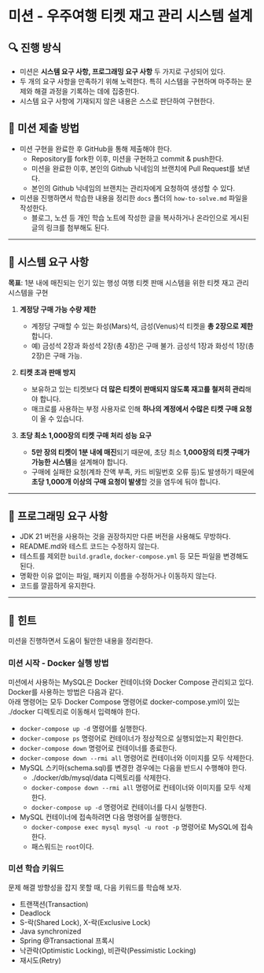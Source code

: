 # 미션 - 우주여행 티켓 재고 관리 시스템 설계

## 🔍 진행 방식

- 미션은 **시스템 요구 사항, 프로그래밍 요구 사항** 두 가지로 구성되어 있다.
- 두 개의 요구 사항을 만족하기 위해 노력한다. 특히 시스템을 구현하며 마주하는 문제와 해결 과정을 기록하는 데에 집중한다. 
- 시스템 요구 사항에 기재되지 않은 내용은 스스로 판단하여 구현한다.

## 📮 미션 제출 방법

- 미션 구현을 완료한 후 GitHub을 통해 제출해야 한다.
    - Repository를 fork한 이후, 미션을 구현하고 commit & push한다.
    - 미션을 완료한 이후, 본인의 Github 닉네임의 브랜치에 Pull Request를 보낸다.
    - 본인의 Github 닉네임의 브랜치는 관리자에게 요청하여 생성할 수 있다.
- 미션을 진행하면서 학습한 내용을 정리한 `docs` 폴더의 `how-to-solve.md` 파일을 작성한다.
    - 블로그, 노션 등 개인 학습 노트에 작성한 글을 복사하거나 온라인으로 게시된 글의 링크를 첨부해도 된다. 

---

## 🚀 시스템 요구 사항

**목표**: 1분 내에 매진되는 인기 있는 행성 여행 티켓 판매 시스템을 위한 티켓 재고 관리 시스템을 구현

1. **계정당 구매 가능 수량 제한**
    - 계정당 구매할 수 있는 화성(Mars)석, 금성(Venus)석 티켓을 **총 2장으로 제한**합니다.
    - 예) 금성석 2장과 화성석 2장(총 4장)은 구매 불가. 금성석 1장과 화성석 1장(총 2장)은 구매 가능.

2. **티켓 초과 판매 방지**
    - 보유하고 있는 티켓보다 **더 많은 티켓이 판매되지 않도록 재고를 철저히 관리**해야 합니다.
    - 매크로를 사용하는 부정 사용자로 인해 **하나의 계정에서 수많은 티켓 구매 요청**이 올 수 있습니다.

3. **초당 최소 1,000장의 티켓 구매 처리 성능 요구**
    - **5만 장의 티켓이 1분 내에 매진**되기 때문에, 초당 최소 **1,000장의 티켓 구매가 가능한 시스템**을 설계해야 합니다.
    - 구매에 실패한 요청(계좌 잔액 부족, 카드 비밀번호 오류 등)도 발생하기 때문에 **초당 1,000개 이상의 구매 요청이 발생**할 것을 염두에 둬야 합니다.

---

## 🎯 프로그래밍 요구 사항

- JDK 21 버전을 사용하는 것을 권장하지만 다른 버전을 사용해도 무방하다.
- README.md와 테스트 코드는 수정하지 않는다. 
- 테스트를 제외한 `build.gradle`, `docker-compose.yml` 등 모든 파일을 변경해도 된다. 
- 명확한 이유 없이는 파일, 패키지 이름을 수정하거나 이동하지 않는다.
- 코드를 깔끔하게 유지한다.

---

## 📝 힌트

미션을 진행하면서 도움이 될만한 내용을 정리한다.

### 미션 시작 - Docker 실행 방법 

미션에서 사용하는 MySQL은 Docker 컨테이너와 Docker Compose 관리되고 있다. Docker를 사용하는 방법은 다음과 같다.  
아래 명령어는 모두 Docker Compose 명령어로 docker-compose.yml이 있는 ./docker 디렉토리로 이동해서 입력해야 한다.   

- `docker-compose up -d` 명령어를 실행한다.
- `docker-compose ps` 명령어로 컨테이너가 정상적으로 실행되었는지 확인한다.
- `docker-compose down` 명령어로 컨테이너를 종료한다.
- `docker-compose down --rmi all` 명령어로 컨테이너와 이미지를 모두 삭제한다.
- MySQL 스키마(schema.sql)를 변경한 경우에는 다음을 반드시 수행해야 한다.
   - ./docker/db/mysql/data 디렉토리를 삭제한다. 
   - `docker-compose down --rmi all` 명령어로 컨테이너와 이미지를 모두 삭제한다.
   - `docker-compose up -d` 명령어로 컨테이너를 다시 실행한다.
- MySQL 컨테이너에 접속하려면 다음 명령어를 실행한다.
   - `docker-compose exec mysql mysql -u root -p` 명령어로 MySQL에 접속한다. 
   - 패스워드는 `root`이다.

### 미션 학습 키워드

문제 해결 방향성을 잡지 못할 때, 다음 키워드를 학습해 보자. 

- 트랜잭션(Transaction)
- Deadlock
- S-락(Shared Lock), X-락(Exclusive Lock)
- Java synchronized
- Spring @Transactional 프록시
- 낙관락(Optimistic Locking), 비관락(Pessimistic Locking)
- 재시도(Retry)
